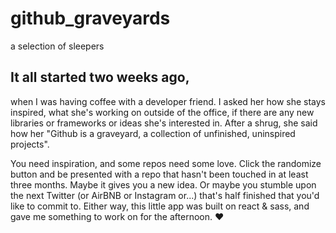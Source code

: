 # github_graveyards
a selection of sleepers

<h2>It all started two weeks ago,</h2><p> when I was having coffee with a developer friend. I asked her how she stays inspired, what she's working on outside of the office, if there are any new libraries or frameworks or ideas she's interested in. After a shrug, she said how her "Github is a graveyard, a collection of unfinished, uninspired projects".</p>

<p>You need inspiration, and some repos need some love. Click the randomize button and be presented with a repo that hasn't been touched in at least three months. Maybe it gives you a new idea. Or maybe you stumble upon the next Twitter (or AirBNB or Instagram or...) that's half finished that you'd like to commit to. Either way, this little app was built on react & sass, and gave me something to work on for the afternoon. &#9829;</p>
